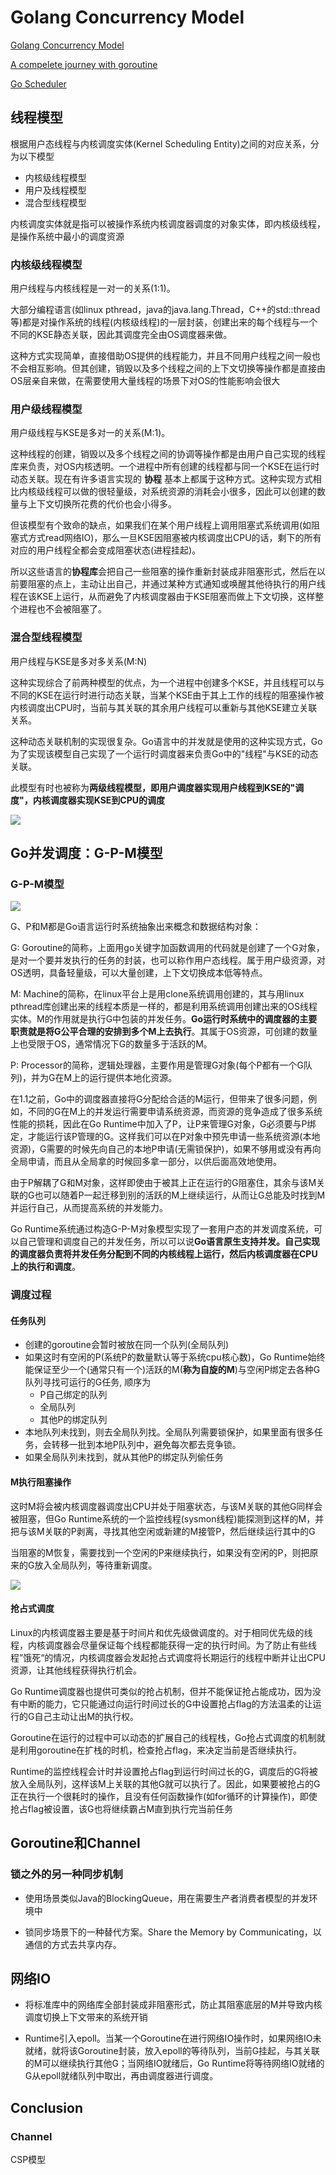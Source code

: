 # Golang Concurrency Model

[Golang Concurrency Model](https://www.jianshu.com/p/790384768317)

[A compelete journey with goroutine](https://medium.com/@riteeksrivastava/a-complete-journey-with-goroutines-8472630c7f5c)

[Go Scheduler](https://povilasv.me/go-scheduler/s)

## 线程模型

根据用户态线程与内核调度实体(Kernel Scheduling Entity)之间的对应关系，分为以下模型

- 内核级线程模型
- 用户及线程模型
- 混合型线程模型

内核调度实体就是指可以被操作系统内核调度器调度的对象实体，即内核级线程，是操作系统中最小的调度资源

### 内核级线程模型

用户线程与内核线程是一对一的关系(1:1)。

大部分编程语言(如linux pthread，java的java.lang.Thread，C++的std::thread等)都是对操作系统的线程(内核级线程)的一层封装，创建出来的每个线程与一个不同的KSE静态关联，因此其调度完全由OS调度器来做。

这种方式实现简单，直接借助OS提供的线程能力，并且不同用户线程之间一般也不会相互影响。但其创建，销毁以及多个线程之间的上下文切换等操作都是直接由OS层亲自来做，在需要使用大量线程的场景下对OS的性能影响会很大

### 用户级线程模型

用户级线程与KSE是多对一的关系(M:1)。

这种线程的创建，销毁以及多个线程之间的协调等操作都是由用户自己实现的线程库来负责，对OS内核透明。一个进程中所有创建的线程都与同一个KSE在运行时动态关联。现在有许多语言实现的 **协程** 基本上都属于这种方式。这种实现方式相比内核级线程可以做的很轻量级，对系统资源的消耗会小很多，因此可以创建的数量与上下文切换所花费的代价也会小得多。

但该模型有个致命的缺点，如果我们在某个用户线程上调用阻塞式系统调用(如阻塞式方式read网络IO)，那么一旦KSE因阻塞被内核调度出CPU的话，剩下的所有对应的用户线程全都会变成阻塞状态(进程挂起)。

所以这些语言的**协程库**会把自己一些阻塞的操作重新封装成非阻塞形式，然后在以前要阻塞的点上，主动让出自己，并通过某种方式通知或唤醒其他待执行的用户线程在该KSE上运行，从而避免了内核调度器由于KSE阻塞而做上下文切换，这样整个进程也不会被阻塞了。

### 混合型线程模型

用户线程与KSE是多对多关系(M:N)

这种实现综合了前两种模型的优点，为一个进程中创建多个KSE，并且线程可以与不同的KSE在运行时进行动态关联，当某个KSE由于其上工作的线程的阻塞操作被内核调度出CPU时，当前与其关联的其余用户线程可以重新与其他KSE建立关联关系。

这种动态关联机制的实现很复杂。Go语言中的并发就是使用的这种实现方式，Go为了实现该模型自己实现了一个运行时调度器来负责Go中的"线程"与KSE的动态关联。

此模型有时也被称为**两级线程模型，即用户调度器实现用户线程到KSE的"调度"，内核调度器实现KSE到CPU的调度**

<img src="thread_model.webp">

## Go并发调度：G-P-M模型

### G-P-M模型

<img src="goroutine_schedule.webp">

G、P和M都是Go语言运行时系统抽象出来概念和数据结构对象：

G: Goroutine的简称，上面用go关键字加函数调用的代码就是创建了一个G对象，是对一个要并发执行的任务的封装，也可以称作用户态线程。属于用户级资源，对OS透明，具备轻量级，可以大量创建，上下文切换成本低等特点。

M: Machine的简称，在linux平台上是用clone系统调用创建的，其与用linux pthread库创建出来的线程本质是一样的，都是利用系统调用创建出来的OS线程实体。M的作用就是执行G中包装的并发任务。**Go运行时系统中的调度器的主要职责就是将G公平合理的安排到多个M上去执行**。其属于OS资源，可创建的数量上也受限于OS，通常情况下G的数量多于活跃的M。

P: Processor的简称，逻辑处理器，主要作用是管理G对象(每个P都有一个G队列)，并为G在M上的运行提供本地化资源。

在1.1之前，Go中的调度器直接将G分配给合适的M运行，但带来了很多问题，例如，不同的G在M上的并发运行需要申请系统资源，而资源的竞争造成了很多系统性能的损耗，因此在Go Runtime中加入了P，让P来管理G对象，G必须要与P绑定，才能运行该P管理的G。这样我们可以在P对象中预先申请一些系统资源(本地资源)，G需要的时候先向自己的本地P申请(无需锁保护)，如果不够用或没有再向全局申请，而且从全局拿的时候回多拿一部分，以供后面高效地使用。

由于P解耦了G和M对象，这样即使由于被其上正在运行的G阻塞住，其余与该M关联的G也可以随着P一起迁移到别的活跃的M上继续运行，从而让G总能及时找到M并运行自己，从而提高系统的并发能力。

Go Runtime系统通过构造G-P-M对象模型实现了一套用户态的并发调度系统，可以自己管理和调度自己的并发任务，所以可以说**Go语言原生支持并发。自己实现的调度器负责将并发任务分配到不同的内核线程上运行，然后内核调度器在CPU上的执行和调度**。

### 调度过程

#### 任务队列

- 创建的goroutine会暂时被放在同一个队列(全局队列)
- 如果这时有空闲的P(系统P的数量默认等于系统cpu核心数)，Go Runtime始终能保证至少一个(通常只有一个)活跃的M(**称为自旋的M**)与空闲P绑定去各种G队列寻找可运行的G任务, 顺序为
    - P自己绑定的队列
    - 全局队列
    - 其他P的绑定队列
- 本地队列未找到，则去全局队列找。全局队列需要锁保护，如果里面有很多任务，会转移一批到本地P队列中，避免每次都去竞争锁。
- 如果全局队列未找到，就从其他P的绑定队列偷任务

#### M执行阻塞操作

这时M将会被内核调度器调度出CPU并处于阻塞状态，与该M关联的其他G同样会被阻塞，但Go Runtime系统的一个监控线程(sysmon线程)能探测到这样的M，并把与该M关联的P剥离，寻找其他空闲或新建的M接管P，然后继续运行其中的G

当阻塞的M恢复，需要找到一个空闲的P来继续执行，如果没有空闲的P，则把原来的G放入全局队列，等待重新调度。

<img src="blocking_m.webp">

#### 抢占式调度

Linux的内核调度器主要是基于时间片和优先级做调度的。对于相同优先级的线程，内核调度器会尽量保证每个线程都能获得一定的执行时间。为了防止有些线程”饿死“的情况，内核调度器会发起抢占式调度将长期运行的线程中断并让出CPU资源，让其他线程获得执行机会。

Go Runtime调度器也提供可类似的抢占机制，但并不能保证抢占能成功，因为没有中断的能力，它只能通过向运行时间过长的G中设置抢占flag的方法温柔的让运行的G自己主动让出M的执行权。

Goroutine在运行的过程中可以动态的扩展自己的线程栈，Go抢占式调度的机制就是利用goroutine在扩栈的时机，检查抢占flag，来决定当前是否继续执行。

Runtime的监控线程会计时并设置抢占flag到运行时间过长的G，调度后的G将被放入全局队列，这样该M上关联的其他G就可以执行了。因此，如果要被抢占的G正在执行一个很耗时的操作，且没有任何函数操作(如for循环的计算操作)，即使抢占flag被设置，该G也将继续霸占M直到执行完当前任务

## Goroutine和Channel

### 锁之外的另一种同步机制

- 使用场景类似Java的BlockingQueue，用在需要生产者消费者模型的并发环境中

- 锁同步场景下的一种替代方案。Share the Memory by Communicating，以通信的方式去共享内存。

## 网络IO

- 将标准库中的网络库全部封装成非阻塞形式，防止其阻塞底层的M并导致内核调度切换上下文带来的系统开销

- Runtime引入epoll。当某一个Goroutine在进行网络IO操作时，如果网络IO未就绪，就将该Goroutine封装，放入epoll的等待队列，当前G挂起，与其关联的M可以继续执行其他G；当网络IO就绪后，Go Runtime将等待网络IO就绪的G从epoll就绪队列中取出，再由调度器进行调度。

## Conclusion

### Channel

CSP模型
